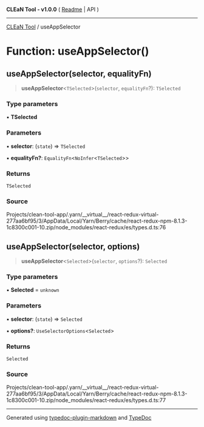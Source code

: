 **CLEaN Tool - v1.0.0** ( [Readme](../README.md) \| API )

***

[CLEaN Tool](../exports.md) / useAppSelector

# Function: useAppSelector()

## useAppSelector(selector, equalityFn)

> **useAppSelector**\<`TSelected`\>(`selector`, `equalityFn`?): `TSelected`

### Type parameters

▪ **TSelected**

### Parameters

▪ **selector**: (`state`) => `TSelected`

▪ **equalityFn?**: `EqualityFn`\<`NoInfer`\<`TSelected`\>\>

### Returns

`TSelected`

### Source

Projects/clean-tool-app/.yarn/\_\_virtual\_\_/react-redux-virtual-277aa6bf95/3/AppData/Local/Yarn/Berry/cache/react-redux-npm-8.1.3-1c8300c001-10.zip/node\_modules/react-redux/es/types.d.ts:76

## useAppSelector(selector, options)

> **useAppSelector**\<`Selected`\>(`selector`, `options`?): `Selected`

### Type parameters

▪ **Selected** = `unknown`

### Parameters

▪ **selector**: (`state`) => `Selected`

▪ **options?**: `UseSelectorOptions`\<`Selected`\>

### Returns

`Selected`

### Source

Projects/clean-tool-app/.yarn/\_\_virtual\_\_/react-redux-virtual-277aa6bf95/3/AppData/Local/Yarn/Berry/cache/react-redux-npm-8.1.3-1c8300c001-10.zip/node\_modules/react-redux/es/types.d.ts:77

***

Generated using [typedoc-plugin-markdown](https://www.npmjs.com/package/typedoc-plugin-markdown) and [TypeDoc](https://typedoc.org/)
